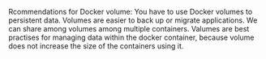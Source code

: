 Rcommendations for Docker volume:
You have to use Docker volumes to persistent data.
Volumes are easier to back up or migrate applications.
We can share among volumes among multiple containers.
Valumes are best practises for managing data within the docker container, 
because volume does not increase the size of the containers using it.
